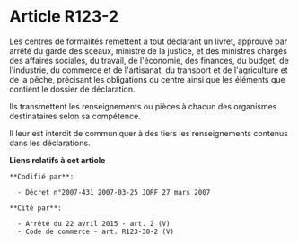 # Article R123-2

Les centres de formalités remettent à tout déclarant un livret, approuvé par arrêté du garde des sceaux, ministre de la
justice, et des ministres chargés des affaires sociales, du travail, de l'économie, des finances, du budget, de l'industrie,
du commerce et de l'artisanat, du transport et de l'agriculture et de la pêche, précisant les obligations du centre ainsi que
les éléments que contient le dossier de déclaration.

Ils transmettent les renseignements ou pièces à chacun des organismes destinataires selon sa compétence.

Il leur est interdit de communiquer à des tiers les renseignements contenus dans les déclarations.

**Liens relatifs à cet article**

	**Codifié par**:

	  - Décret n°2007-431 2007-03-25 JORF 27 mars 2007

	**Cité par**:

	  - Arrêté du 22 avril 2015 - art. 2 (V)
	  - Code de commerce - art. R123-30-2 (V)
